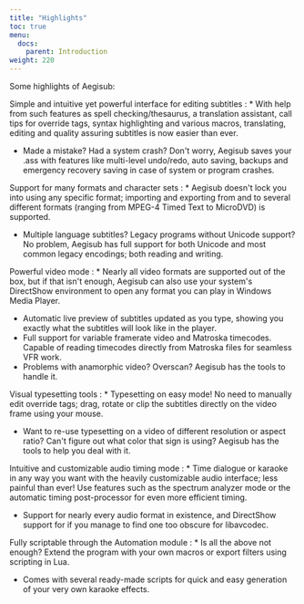 ```yaml
---
title: "Highlights"
toc: true
menu:
  docs:
    parent: Introduction
weight: 220
---
```



Some highlights of Aegisub:

Simple and intuitive yet powerful interface for editing subtitles
: * With help from such features as spell checking/thesaurus, a translation assistant, call tips for override tags, syntax highlighting and various macros, translating, editing and quality assuring subtitles is now easier than ever.
  * Made a mistake? Had a system crash? Don't worry, Aegisub saves your .ass with features like multi-level undo/redo, auto saving, backups and emergency recovery saving in case of system or program crashes.

Support for many formats and character sets
:  * Aegisub doesn't lock you into using any specific format; importing and exporting from and to several different formats (ranging from MPEG-4 Timed Text to MicroDVD) is supported.
   * Multiple language subtitles? Legacy programs without Unicode support? No problem, Aegisub has full support for both Unicode and most common legacy encodings; both reading and writing.

Powerful video mode
: * Nearly all video formats are supported out of the box, but if that isn't enough, Aegisub can also use your system's DirectShow environment to open any format you can play in Windows Media Player.
  * Automatic live preview of subtitles updated as you type, showing you exactly what the subtitles will look like in the player.
  * Full support for variable framerate video and Matroska timecodes. Capable of reading timecodes directly from Matroska files for seamless VFR work.
  * Problems with anamorphic video? Overscan? Aegisub has the tools to handle it.

Visual typesetting tools
: * Typesetting on easy mode! No need to manually edit override tags; drag, rotate or clip the subtitles directly on the video frame using your mouse.
  * Want to re-use typesetting on a video of different resolution or aspect ratio? Can't figure out what color that sign is using? Aegisub has the tools to help you deal with it.

Intuitive and customizable audio timing mode
: * Time dialogue or karaoke in any way you want with the heavily customizable audio interface; less painful than ever! Use features such as the spectrum analyzer mode or the automatic timing post-processor for even more efficient timing.
  * Support for nearly every audio format in existence, and DirectShow support for if you manage to find one too obscure for libavcodec.

Fully scriptable through the Automation module
: * Is all the above not enough? Extend the program with your own macros or export filters using scripting in Lua.
  * Comes with several ready-made scripts for quick and easy generation of your very own karaoke effects.

